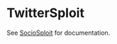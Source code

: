 # TwitterSploit

See [SocioSploit](https://www.sociosploit.com/twitter-remote-access-trojan-twittersploit.html) for documentation.
